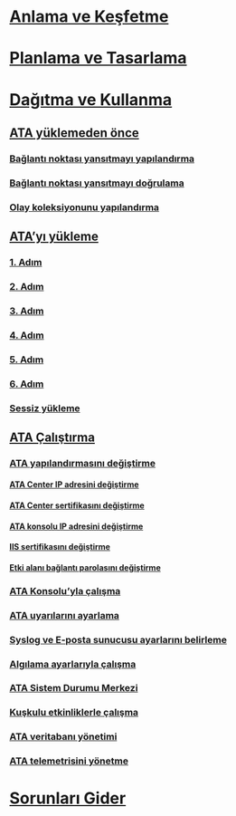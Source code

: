 # [Anlama ve Keşfetme](/advanced-threat-analytics/understand-explore/what-is-ata)
# [Planlama ve Tasarlama](/advanced-threat-analytics/plan-design/ata-capacity-planning)
# [Dağıtma ve Kullanma](install-ata.md)
## [ATA yüklemeden önce](preinstall-ata.md)
### [Bağlantı noktası yansıtmayı yapılandırma](configure-port-mirroring.md)
### [Bağlantı noktası yansıtmayı doğrulama](validate-port-mirroring.md)
### [Olay koleksiyonunu yapılandırma](configure-event-collection.md)
## [ATA’yı yükleme](install-ata.md)
### [1. Adım](install-ata-step1.md)
### [2. Adım](install-ata-step2.md)
### [3. Adım](install-ata-step3.md)
### [4. Adım](install-ata-step4.md)
### [5. Adım](install-ata-step5.md)
### [6. Adım](install-ata-step6.md)
### [Sessiz yükleme](ata-silent-installation.md)
## [ATA Çalıştırma](operate-ata.md)
### [ATA yapılandırmasını değiştirme](modifying-ata-configuration.md)
#### [ATA Center IP adresini değiştirme](modifying-ata-config-centerip.md)
#### [ATA Center sertifikasını değiştirme](modifying-ata-config-centercert.md)
#### [ATA konsolu IP adresini değiştirme](modifying-ata-config-consoleip.md)
#### [IIS sertifikasını değiştirme](modifying-ata-config-iiscert.md)
#### [Etki alanı bağlantı parolasını değiştirme](modifying-ata-config-dcpassword.md)
### [ATA Konsolu’yla çalışma](working-with-ata-console.md)
### [ATA uyarılarını ayarlama](setting-ata-alerts.md)
### [Syslog ve E-posta sunucusu ayarlarını belirleme](setting-syslog-email-server-settings.md)
### [Algılama ayarlarıyla çalışma](working-with-detection-settings.md)
### [ATA Sistem Durumu Merkezi](ata-health-center.md)
### [Kuşkulu etkinliklerle çalışma](working-with-suspicious-activities.md)
### [ATA veritabanı yönetimi](ata-database-management.md)
### [ATA telemetrisini yönetme](manage-telemetry-settings.md)
# [Sorunları Gider](/advanced-threat-analytics/troubleshoot/troubleshooting-ata-using-logs)


<!--HONumber=Jul16_HO3-->



